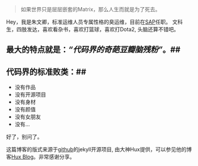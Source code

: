 > 如果世界只是层层嵌套的Matrix，那么人生而就是为了死去。

Hey，我是朱文卿，标准运维人员专属性格的臭运维，目前在[SAP](https://www.sap.com)任职。
文科生，四肢发达，喜欢看杂书，喜欢打篮球，喜欢打Dota2, 头脑还算不错吧。
## 最大的特点就是：*“代码界的奇葩豆瓣脑残粉”*。##

## 代码界的标准败类：##
- 没有作品
- 没有开源项目
- 没有身材
- 没有颜值
- 没有女朋友
- 没有...

好了，别问了。

这篇博客的版式来源于[github](https://github.com/Huxpro/huxpro.github.io)的jekyll开源项目, 由大神Hux提供，可以参见他的博客[Hux Blog](https://huangxuan.me/)。非常感谢分享。
